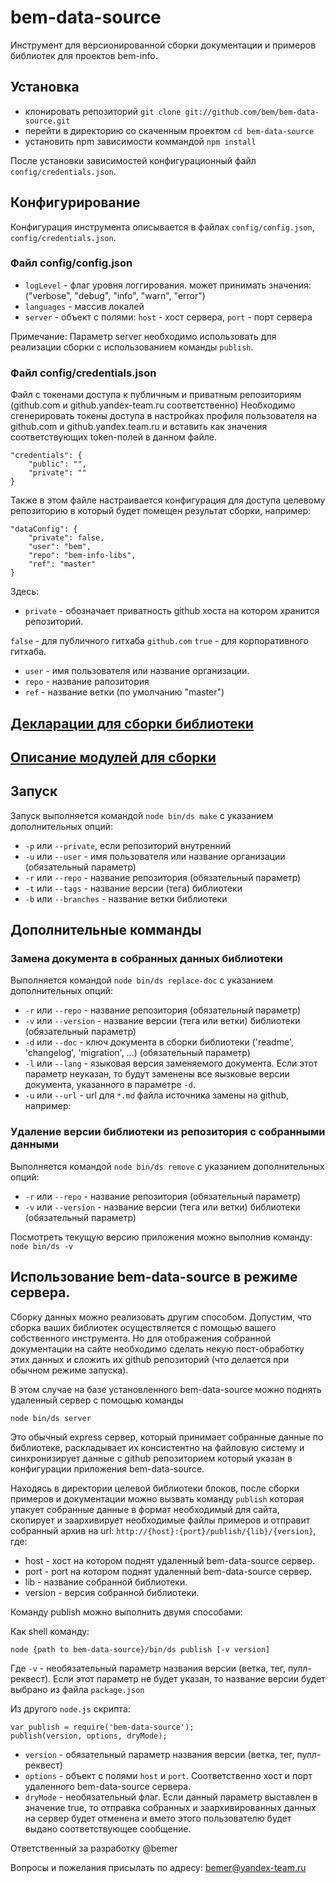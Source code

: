 bem-data-source
===============

Инструмент для версионированной сборки документации и примеров библиотек для проектов bem-info.

## Установка

* клонировать репозиторий `git clone git://github.com/bem/bem-data-source.git`
* перейти в директорию со скаченным проектом `cd bem-data-source`
* установить npm зависимости коммандой `npm install`

После установки зависимостей конфигурационный файл `config/credentials.json`.

## Конфигурирование

Конфигурация инструмента описывается в файлах `config/config.json`, `config/credentials.json`.

### Файл config/config.json

* `logLevel` - флаг уровня логгирования. может принимать значения: ("verbose", "debug", "info", "warn", "error")
* `languages` - массив локалей
* `server` - объект с полями: `host` - хост сервера, `port` - порт сервера

Примечание: Параметр server необходимо использовать для реализации сборки с
использованием команды `publish`.

### Файл config/credentials.json

Файл с токенами доступа к публичным и приватным репозиториям (github.com и github.yandex-team.ru соответственно)
Необходимо сгенерировать токены доступа в настройках профиля пользователя на github.com и github.yandex.team.ru
и вставить как значения соответствующих token-полей в данном файле.

```
"credentials": {
    "public": "",
    "private": ""
}
```

Также в этом файле настраивается конфигурация для доступа целевому репозиторию
в который будет помещен результат сборки, например:

```
"dataConfig": {
    "private": false,
    "user": "bem",
    "repo": "bem-info-libs",
    "ref": "master"
}
```
Здесь: 

* `private` - обозначает приватность github хоста на котором хранится репозиторий. 

`false` - для публичного гитхаба `github.com`
`true` - для корпоративного гитхаба.

* `user` - имя пользователя или название организации.
* `repo` - название рапозитория
* `ref` - название ветки (по умолчанию "master")

## [Декларации для сборки библиотеки](./docs/declarations.md)
 
## [Описание модулей для сборки](./docs/tasks.md)

## Запуск

Запуск выполняется командой `node bin/ds make` с указанием дополнительных опций:

* `-p` или `--private`, если репозиторий внутренний
* `-u` или `--user` - имя пользователя или название организации (обязательный параметр)
* `-r` или `--repo` - название репозитория (обязательный параметр)
* `-t` или `--tags` - название версии (тега) библиотеки
* `-b` или `--branches` - название ветки библиотеки

## Дополнительные комманды

### Замена документа в собранных данных библиотеки

Выполняется командой `node bin/ds replace-doc` с указанием дополнительных опций:

* `-r` или `--repo` - название репозитория (обязательный параметр)
* `-v` или `--version` - название версии (тега или ветки) библиотеки (обязательный параметр)
* `-d` или `--doc` - ключ документа в сборки библиотеки ('readme', 'changelog', 'migration', ...) (обязательный параметр)
* `-l` или `--lang` - языковая версия заменяемого документа. Если этот параметр неуказан, то будут заменены
все яызковые версии документа, указанного в параметре `-d`.
* `-u` или `--url` - url для `*.md` файла источника замены на github, например: 

### Удаление версии библиотеки из репозитория с собранными данными

Выполняется командой `node bin/ds remove` с указанием дополнительных опций:

* `-r` или `--repo` - название репозитория (обязательный параметр)
* `-v` или `--version` - название версии (тега или ветки) библиотеки (обязательный параметр)

Посмотреть текущую версию приложения можно выполнив команду: `node bin/ds -v`

## Использование bem-data-source в режиме сервера.

Сборку данных можно реализовать другим способом. Допустим, что сборка ваших библиотек
осуществляется с помощью вашего собственного инструмента. Но для отображения собранной документации
на сайте необходимо сделать некую пост-обработку этих данных и сложить их github репозиторий
(что делается при обычном режиме запуска).

В этом случае на базе установленного bem-data-source можно поднять удаленный сервер с помощью команды
```
node bin/ds server
```
Это обычный express сервер, который принимает собранные данные по библиотеке, раскладывает их
консистентно на файловую систему и синхронизирует данные с github репозиторием который указан в
конфигурации приложения bem-data-source.

Находясь в директории целевой библиотеки блоков, после сборки примеров и документации
можно вызвать команду `publish` которая упакует собранные данные в формат необходимый для сайта,
скопирует и заархивирует необходимые файлы примеров и отправит собранный архив
на url: `http://{host}:{port}/publish/{lib}/{version}`, где:

* host - хост на котором поднят удаленный bem-data-source сервер.
* port - port на котором поднят удаленный bem-data-source сервер.
* lib - название собранной библиотеки.
* version -  версия собранной библиотеки.

Команду publish можно выполнить двумя способами:

Как shell команду:
```
node {path to bem-data-source}/bin/ds publish [-v version]
```
Где `-v` - необязательный параметр названия версии (ветка, тег, пулл-реквест).
Если этот параметр не будет указан, то название версии будет выбрано из файла `package.json`

Из другого `node.js` скрипта:

```
var publish = require('bem-data-source');
publish(version, options, dryMode);
```

* `version` - обязательный параметр названия версии (ветка, тег, пулл-реквест)
* `options` - объект с полями `host` и `port`. Соответственно хост и порт удаленного
bem-data-source сервера.
* `dryMode` - необязательный флаг. Если данный параметр выставлен в значение true,
то отправка собранных и заархивированных данных на сервер будет отменена и вмето этого
пользователю будет выдано соответствующее сообщение.

Ответственный за разработку @bemer

Вопросы и пожелания присылать по адресу: bemer@yandex-team.ru
